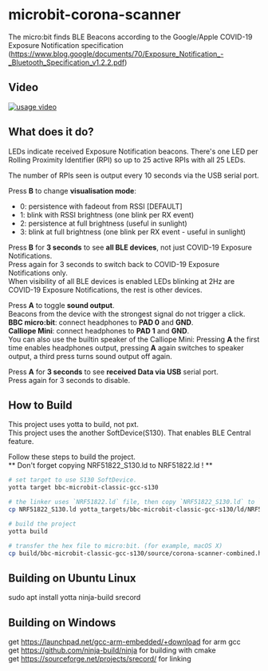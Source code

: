 # microbit-corona-scanner

The micro:bit finds BLE Beacons according to the Google/Apple COVID-19 Exposure Notification specification (https://www.blog.google/documents/70/Exposure_Notification_-_Bluetooth_Specification_v1.2.2.pdf)

## Video
[![usage video](https://img.youtube.com/vi/39K_UgLI7oA/0.jpg)](https://www.youtube.com/watch?v=39K_UgLI7oA)

## What does it do?
LEDs indicate received Exposure Notification beacons. There's one LED per Rolling Proximity Identifier (RPI) so up to 25 active RPIs with all 25 LEDs.

The number of RPIs seen is output every 10 seconds via the USB serial port.

Press **B** to change **visualisation mode**:
 * 0: persistence with fadeout from RSSI				[DEFAULT]
 * 1: blink with RSSI brightness (one blink per RX event)
 * 2: persistence at full brightness (useful in sunlight)
 * 3: blink at full brightness (one blink per RX event - useful in sunlight)

Press **B** for **3 seconds** to see **all BLE devices**, not just COVID-19 Exposure Notifications.<br/>
Press again for 3 seconds to switch back to COVID-19 Exposure Notifications only.<br/>
When visibility of all BLE devices is enabled LEDs blinking at 2Hz are COVID-19 Exposure Notifications, the rest is other devices.

Press **A** to toggle **sound output**.<br/>
Beacons from the device with the strongest signal do not trigger a click.<br/>
**BBC micro:bit**: connect headphones to **PAD 0** and **GND**.<br/>
**Calliope Mini**: connect headphones to **PAD 1** and **GND**.<br/>
You can also use the builtin speaker of the Calliope Mini: Pressing **A** the first time enables headphones output, pressing **A** again switches to speaker output, a third press turns sound output off again.

Press **A** for **3 seconds** to see **received Data via USB** serial port.<br/>
Press again for 3 seconds to disable.

## How to Build
This project uses yotta to build, not pxt.<br/>
This project uses the another SoftDevice(S130). That enables BLE Central feature.

Follow these steps to build the project.<br/>
** Don't forget copying NRF51822_S130.ld to NRF51822.ld ! **

```bash
# set target to use S130 SoftDevice.
yotta target bbc-microbit-classic-gcc-s130

# the linker uses `NRF51822.ld` file, then copy `NRF51822_S130.ld` to `NRF51822.ld`.
cp NRF51822_S130.ld yotta_targets/bbc-microbit-classic-gcc-s130/ld/NRF51822.ld

# build the project
yotta build

# transfer the hex file to micro:bit. (for example, macOS X)
cp build/bbc-microbit-classic-gcc-s130/source/corona-scanner-combined.hex /Volumes/MICROBIT/
```

## Building on Ubuntu Linux
sudo apt install yotta ninja-build srecord

## Building on Windows
get https://launchpad.net/gcc-arm-embedded/+download for arm gcc  
get https://github.com/ninja-build/ninja for building with cmake  
get https://sourceforge.net/projects/srecord/ for linking   

